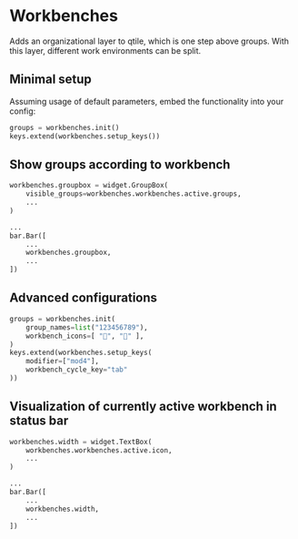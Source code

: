 # Workbenches
Adds an organizational layer to qtile, which is one step above groups.
With this layer, different work environments can be split.

## Minimal setup

Assuming usage of default parameters, embed the functionality into your config:
```python
groups = workbenches.init()
keys.extend(workbenches.setup_keys())
```

## Show groups according to workbench
```python
workbenches.groupbox = widget.GroupBox(
    visible_groups=workbenches.workbenches.active.groups,
    ...
)

...
bar.Bar([
    ...
    workbenches.groupbox,
    ...
])
```

## Advanced configurations
```python
groups = workbenches.init(
    group_names=list("123456789"),
    workbench_icons=[ "", "🛠" ],
)
keys.extend(workbenches.setup_keys(
    modifier=["mod4"],
    workbench_cycle_key="tab"
))
```

## Visualization of currently active workbench in status bar

```python
workbenches.width = widget.TextBox(
    workbenches.workbenches.active.icon,
    ...
)

...
bar.Bar([
    ...
    workbenches.width,
    ...
])
```

